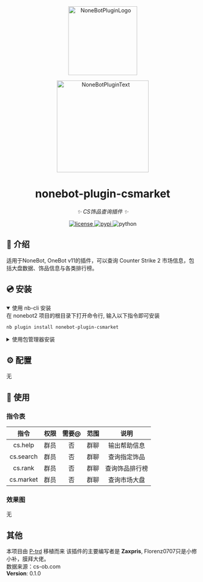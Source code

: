 <div align="center">
  <a href="https://v2.nonebot.dev/store"><img src="https://github.com/A-kirami/nonebot-plugin-csmarket/blob/resources/nbp_logo.png" width="180" height="180" alt="NoneBotPluginLogo"></a>
  <br>
  <p><img src="https://github.com/A-kirami/nonebot-plugin-csmarket/blob/resources/NoneBotPlugin.svg" width="240" alt="NoneBotPluginText"></p>
</div>

<div align="center">

# nonebot-plugin-csmarket

_✨ CS饰品查询插件 ✨_


<a href="./LICENSE">
    <img src="https://img.shields.io/github/license/owner/nonebot-plugin-csmarket.svg" alt="license">
</a>
<a href="https://pypi.python.org/pypi/nonebot-plugin-csmarket">
    <img src="https://img.shields.io/pypi/v/nonebot-plugin-csmarket.svg" alt="pypi">
</a>
<img src="https://img.shields.io/badge/python-3.9+-blue.svg" alt="python">

</div>

## 📖 介绍

适用于NoneBot, OneBot v11的插件，可以查询 Counter Strike 2 市场信息，包括大盘数据、饰品信息与各类排行榜。  

## 💿 安装

<details open>
<summary>使用 nb-cli 安装</summary>
在 nonebot2 项目的根目录下打开命令行, 输入以下指令即可安装

    nb plugin install nonebot-plugin-csmarket

</details>

<details>
<summary>使用包管理器安装</summary>
在 nonebot2 项目的插件目录下, 打开命令行, 根据你使用的包管理器, 输入相应的安装命令

<details>
<summary>pip</summary>

    pip install nonebot-plugin-csmarket
</details>
<details>
<summary>pdm</summary>

    pdm add nonebot-plugin-csmarket
</details>
<details>
<summary>poetry</summary>

    poetry add nonebot-plugin-csmarket
</details>
<details>
<summary>conda</summary>

    conda install nonebot-plugin-csmarket
</details>

打开 nonebot2 项目根目录下的 `pyproject.toml` 文件, 在 `[tool.nonebot]` 部分追加写入

    plugins = ["nonebot_plugin_csmarket"]

</details>

## ⚙️ 配置

无

## 🎉 使用
### 指令表
| 指令 | 权限 | 需要@ | 范围 | 说明 |
|:-----:|:----:|:----:|:----:|:----:|
| cs.help | 群员 | 否 | 群聊 | 输出帮助信息 |
| cs.search | 群员 | 否 | 群聊 | 查询指定饰品 |
| cs.rank | 群员 | 否 | 群聊 | 查询饰品排行榜 |
| cs.market | 群员 | 否 | 群聊 | 查询市场大盘 |
### 效果图
无
## 其他  
本项目由 [P-trd](https://github.com/7dul2/P-trd)  移植而来
该插件的主要编写者是 **Zaxpris**, Florenz0707只是小修小补，膜拜大佬。  
数据来源：cs-ob.com  
**Version**: 0.1.0
